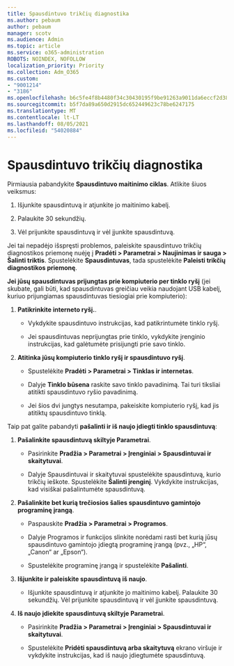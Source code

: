 ```yaml
---
title: Spausdintuvo trikčių diagnostika
ms.author: pebaum
author: pebaum
manager: scotv
ms.audience: Admin
ms.topic: article
ms.service: o365-administration
ROBOTS: NOINDEX, NOFOLLOW
localization_priority: Priority
ms.collection: Adm_O365
ms.custom:
- "9001214"
- "3186"
ms.openlocfilehash: b6c5fe4f8b4480f34c30430195f9be91263a9011da6eccf2d3830fa5433d19e9
ms.sourcegitcommit: b5f7da89a650d2915dc652449623c78be6247175
ms.translationtype: MT
ms.contentlocale: lt-LT
ms.lasthandoff: 08/05/2021
ms.locfileid: "54020884"
---
```

# <a name="troubleshoot-your-printer"></a>Spausdintuvo trikčių diagnostika

Pirmiausia pabandykite **Spausdintuvo maitinimo ciklas**. Atlikite šiuos veiksmus:

1. Išjunkite spausdintuvą ir atjunkite jo maitinimo kabelį.

2. Palaukite 30 sekundžių.

3. Vėl prijunkite spausdintuvą ir vėl įjunkite spausdintuvą.

Jei tai nepadėjo išspręsti problemos, paleiskite spausdintuvo trikčių diagnostikos priemonę nuėję į **Pradėti > Parametrai > Naujinimas ir sauga > Šalinti triktis**. Spustelėkite **Spausdintuvas**, tada spustelėkite **Paleisti trikčių diagnostikos priemonę**.

**Jei jūsų spausdintuvas prijungtas prie kompiuterio per tinklo ryšį** (jei skubate, gali būti, kad spausdintuvas greičiau veikia naudojant USB kabelį, kuriuo prijungiamas spausdintuvas tiesiogiai prie kompiuterio):

1. **Patikrinkite interneto ryšį.**.
    
    - Vykdykite spausdintuvo instrukcijas, kad patikrintumėte tinklo ryšį.

    - Jei spausdintuvas neprijungtas prie tinklo, vykdykite įrenginio instrukcijas, kad galėtumėte prisijungti prie savo tinklo.

2. **Atitinka jūsų kompiuterio tinklo ryšį ir spausdintuvo ryšį**.

    - Spustelėkite **Pradėti > Parametrai > Tinklas ir internetas**.

    - Dalyje **Tinklo būsena** raskite savo tinklo pavadinimą. Tai turi tiksliai atitikti spausdintuvo ryšio pavadinimą.

    - Jei šios dvi jungtys nesutampa, pakeiskite kompiuterio ryšį, kad jis atitiktų spausdintuvo tinklą.

Taip pat galite pabandyti **pašalinti ir iš naujo įdiegti tinklo spausdintuvą**:

1. **Pašalinkite spausdintuvą skiltyje Parametrai**.

    - Pasirinkite **Pradžia > Parametrai > Įrenginiai > Spausdintuvai ir skaitytuvai**.

    - Dalyje Spausdintuvai ir skaitytuvai spustelėkite spausdintuvą, kurio trikčių ieškote. Spustelėkite **Šalinti įrenginį**. Vykdykite instrukcijas, kad visiškai pašalintumėte spausdintuvą.

2. **Pašalinkite bet kurią trečiosios šalies spausdintuvo gamintojo programinę įrangą**.

    - Paspauskite **Pradžia > Parametrai > Programos**.

    - Dalyje Programos ir funkcijos slinkite norėdami rasti bet kurią jūsų spausdintuvo gamintojo įdiegtą programinę įrangą (pvz., „HP“, „Canon“ ar „Epson“).

    - Spustelėkite programinę įrangą ir spustelėkite **Pašalinti**.

3. **Išjunkite ir paleiskite spausdintuvą iš naujo**.

    - Išjunkite spausdintuvą ir atjunkite jo maitinimo kabelį. Palaukite 30 sekundžių. Vėl prijunkite spausdintuvą ir vėl įjunkite spausdintuvą.

4. **Iš naujo įdiekite spausdintuvą skiltyje Parametrai**.

    - Pasirinkite **Pradžia > Parametrai > Įrenginiai > Spausdintuvai ir skaitytuvai**.
 
    - Spustelėkite **Pridėti spausdintuvą arba skaitytuvą** ekrano viršuje ir vykdykite instrukcijas, kad iš naujo įdiegtumėte spausdintuvą.
